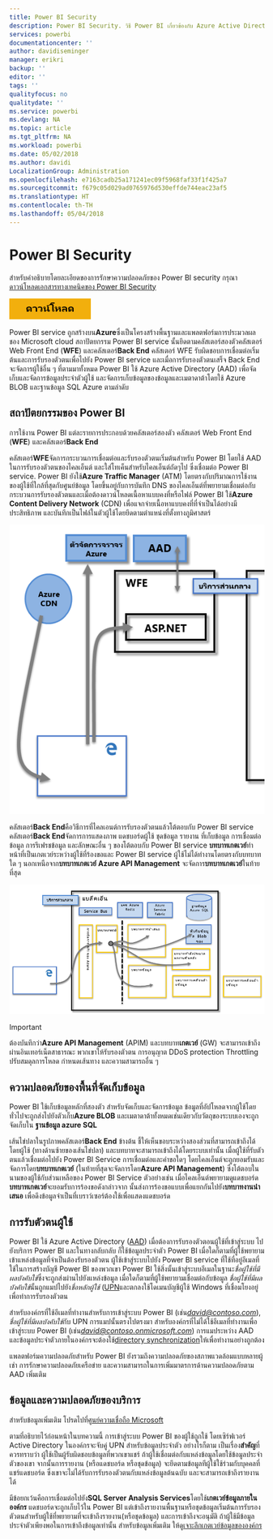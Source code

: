 ```yaml
---
title: Power BI Security
description: Power BI Security. วิธี Power BI เกี่ยวข้องกับ Azure Active Directory และบริการอื่น ๆ ของ Azure หัวข้อนี้ยังมีลิงก์ไปยังเอกสารทางเทคนิคที่ใส่รายละเอียดมากขึ้น
services: powerbi
documentationcenter: ''
author: davidiseminger
manager: erikri
backup: ''
editor: ''
tags: ''
qualityfocus: no
qualitydate: ''
ms.service: powerbi
ms.devlang: NA
ms.topic: article
ms.tgt_pltfrm: NA
ms.workload: powerbi
ms.date: 05/02/2018
ms.author: davidi
LocalizationGroup: Administration
ms.openlocfilehash: e7163cadb25a171241ec09f5968faf33f1f425a7
ms.sourcegitcommit: f679c05d029ad0765976d530effde744eac23af5
ms.translationtype: HT
ms.contentlocale: th-TH
ms.lasthandoff: 05/04/2018
---
```

# <a name="power-bi-security"></a>Power BI Security
สำหรับคำอธิบายโดยละเอียดของการรักษาความปลอดภัยของ Power BI security กรุณา[ดาวน์โหลดเอกสารทางเทคนิคของ Power BI Security](http://go.microsoft.com/fwlink/?LinkId=829185)

[![](media/service-admin-power-bi-security/pbi_security_01.png)](http://go.microsoft.com/fwlink/?LinkId=829185)

Power BI service ถูกสร้างบน**Azure**ซึ่งเป็นโครงสร้างพื้นฐานและแพลตฟอร์มการประมวลผล ชอง Microsoft cloud สถาปัตยกรรม Power BI service นั้นยึดตามคลัสเตอร์สองตัวคลัสเตอร์ Web Front End (**WFE**) และคลัสเตอร์**Back End** คลัสเตอร์ WFE รับผิดชอบการเชื่อมต่อเริ่มต้นและการรับรองตัวตนเพื่อไปยัง Power BI service และเมื่อการรับรองตัวตนเสร็จ Back End จะจัดการผู้ใช้อื่น ๆ ที่ตามมาทั้งหมด Power BI ใช้ Azure Active Directory (AAD) เพื่อจัดเก็บและจัดการข้อมูลประจำตัวผู้ใช้ และจัดการเก็บข้อมูลของข้อมูลและเมตาดาต้าโดยใช้ Azure BLOB และฐานข้อมูล SQL Azure ตามลำดับ

## <a name="power-bi-architecture"></a>สถาปัตยกรรมของ Power BI
การใช้งาน Power BI แต่ละรายการประกอบด้วยคลัสเตอร์สองตัว คลัสเตอร์ Web Front End (**WFE**) และคลัสเตอร์**Back End**

คลัสเตอร์**WFE**จัดการกระบวนการเชื่อมต่อและรับรองตัวตนเริ่มต้นสำหรับ Power BI โดยใช้ AAD ในการรับรองตัวตนของไคลเอ็นต์ และใส่โทเค็นสำหรับไคลเอ็นต์ถัดๆไป ซึ่งเชื่อมต่อ Power BI service. Power BI ยังใช้**Azure Traffic Manager** (ATM) โดยตรงกับปริมาณการใช้งานของผู้ใช้ที่ใกล้ที่สุดกับศูนย์ข้อมูล โดยขึ้นอยู่กับการบันทึก DNS ของไคลเอ็นต์ที่พยายามเชื่อมต่อกับกระบวนการรับรองตัวตนและเมื่อต้องดาวน์โหลดเนื้อหาแบบคงที่หรือไฟล์ Power BI ใช้**Azure Content Delivery Network** (CDN) เพื่อแจกจ่ายเนื้อหาแบบคงที่ที่จำเป็นได้อย่างมีประสิทธิภาพ และบันทึกเป็นไฟล์ในตัวผู้ใช้โดยยึดตามตำแหน่งที่ตั้งทางภูมิศาสตร์

![](media/service-admin-power-bi-security/pbi_security_v2_wfe.png)

คลัสเตอร์**Back End**คือวิธีการที่ไคลเอนต์การรับรองตัวตนแล้วโต้ตอบกับ Power BI service คลัสเตอร์**Back End**จัดการการแสดงภาพ แดชบอร์ดผู้ใช้ ชุดข้อมูล รายงาน ที่เก็บข้อมูล การเชื่อมต่อข้อมูล การรีเฟรชข้อมูล และลักษณะอื่น ๆ ของโต้ตอบกับ Power BI service **บทบาทเกตเวย์**ทำหน้าที่เป็นเกตเวย์ระหว่างผู้ใช้ที่ร้องขอและ Power BI service ผู้ใช้ไม่ได้ทำงานโดยตรงกับบทบาทใด ๆ นอกเหนือจาก**บทบาทเกตเวย์** **Azure API Management** จะจัดการ**บทบาทเกตเวย์**ในท้ายที่สุด

![](media/service-admin-power-bi-security/pbi_security_v2_backend_updated.png)

> [!IMPORTANT]
> ต้องบันทึกว่า**Azure API Management** (APIM) และบทบาท**เกตเวย์** (GW) จะสามารถเข้าถึงผ่านอินเทอร์เน็ตสาธารณะ พวกเขาให้รับรองตัวตน การอนุญาต DDoS protection Throttling ปรับสมดุลการโหลด กำหนดเส้นทาง และความสามารถอื่น ๆ
> 
> 

## <a name="data-storage-security"></a>ความปลอดภัยของพื้นที่จัดเก็บข้อมูล
Power BI ใช้เก็บข้อมูลหลักที่สองตัว สำหรับจัดเก็บและจัดการข้อมูล ข้อมูลที่อัปโหลดจากผู้ใช้โดยทั่วไปจะถูกส่งไปยังตัวเก็บ**Azure BLOB** และเมตาดาต้าทั้งหมดเช่นเดียวกับวัตถุของระบบเองจะถูกจัดเก็บใน **ฐานข้อมูล azure SQL**

เส้นไข่ปลาในรูปภาพคลัสเตอร์**Back End** ข้างต้น ชี้ให้เห็นขอบระหว่างสองส่วนที่สามารถเข้าถึงได้โดยผู้ใช้ (ทางด้านซ้ายของเส้นไข่ปลา) และบทบาทจะสามารถเข้าถึงได้โดยระบบเท่านั้น เมื่อผู้ใช้ที่รับตัวตนแล้วเชื่อมต่อไปยัง Power BI Service การเชื่อมต่อและคำขอใดๆ โดยไคลเอ็นต์จะถูกยอมรับและจัดการโดย**บทบาทเกตเวย์** (ในท้ายที่สุดจะจัดการโดย**Azure API Management**) ซึ่งโต้ตอบในนามของผู้ใช้กับส่วนเหลือของ Power BI Service ตัวอย่างเช่น เมื่อไคลเอ็นต์พยายามดูแดชบอร์ด **บทบาทเกตเวย์**จะยอมรับการร้องขอดังกล่าวจาก นั้นส่งการร้องขอแบบเพื่อแยกกันไปยัง**บทบาทงานนำเสนอ** เพื่อดึงข้อมูลจำเป็นที่เบราว์เซอร์ต้องใช้เพื่อแสดงแดชบอร์ด

## <a name="user-authentication"></a>การรับตัวตนผู้ใช้
Power BI ใช้ Azure Active Directory ([AAD](http://azure.microsoft.com/services/active-directory/)) เมื่อต้องการรับรองตัวตอนผู้ใช้ที่เข้าสู่ระบบ ไปยังบริการ Power BI และในทางกลับกลับ ก็ใช้ข้อมูลประจำตัว Power BI เมื่อใดก็ตามที่ผู้ใช้พยายามเข้าแหล่งข้อมูลที่จำเป็นต้องรับรองตัวตน ผู้ใช้เข้าสู่ระบบไปยัง Power BI service ที่ใช้ที่อยู่อีเมลที่ใช้ในการสร้างบัญชี Power BI ของพวกเขา Power BI ใช้สิ่งนั้นเข้าสู่ระบบอีเมลในฐานะ*ชื่อผู้ใช้ที่มีผลบังคับใช้*ซึ่งจะถูกส่งผ่านไปยังแหล่งข้อมูล เมื่อใดก็ตามที่ผู้ใช้พยายามเชื่อมต่อกับข้อมูล *ชื่อผู้ใช้ที่มีผลบังคับใช้*นั้นถูกแมปไปยัง*ชื่อหลักผู้ใช้* ([UPN](https://msdn.microsoft.com/library/windows/desktop/aa380525\(v=vs.85\).aspx)และตกลงใช้โดเมนบัญชีผู้ใช้ Windows ที่เชื่อมโยงอยู่ เพื่อทำการรับรองตัวตน

สำหรับองค์กรที่ใช้อีเมลที่ทำงานสำหรับการเข้าสู่ระบบ Power BI (เช่น*david@contoso.com*), *ชื่อผู้ใช้ที่มีผลบังคับใช้*กับ UPN การแมปนั้นตรงไปตรงมา สำหรับองค์กรที่ไม่ได้ใช้อีเมลที่ทำงานเพื่อเข้าสู่ระบบ Power BI (เช่น*david@contoso.onmicrosoft.com*) การแมประหว่าง AAD และข้อมูลประจำตัวภายในองค์กรจะต้องใช้[directory synchronization](https://technet.microsoft.com/library/jj573653.aspx)ให้เพื่อทำงานอย่างถูกต้อง

แพลตฟอร์มความปลอดภัยสำหรับ Power BI ยังรวมถึงความปลอดภัยของสภาพแวดล้อมแบบหลายผู้เช่า การรักษาความปลอดภัยเครือข่าย และความสามารถในการเพิ่มมาตรการด้านความปลอดภัยตาม AAD เพิ่มเติม

## <a name="data-and-service-security"></a>ข้อมูลและความปลอดภัยของบริการ
สำหรับข้อมูลเพิ่มเติม โปรดไปที่[ศูนย์ความเชื่อถือ Microsoft](https://www.microsoft.com/trustcenter)

ตามที่อธิบายไว้ก่อนหน้าในบทความนี้ การเข้าสู่ระบบ Power BI ของผู้ใช้ถูกใช้ โดยเซิร์ฟเวอร์ Active Directory ในองค์กรจะจับคู่ UPN สำหรับข้อมูลประจำตัว อย่างไรก็ตาม เป็นเรื่อง**สำคัญ**ที่ควรทราบว่า ผู้ใช้เป็นผู้รับผิดชอบข้อมูลที่พวกเขาแชร์ ถ้าผู้ใช้เชื่อมต่อกับแหล่งข้อมูลโดยใช้ข้อมูลประจำตัวของเขา จากนั้นการรายงาน (หรือแดชบอร์ด หรือชุดข้อมูล) จะยึดตามข้อมูลทีผู้ใช้ใช้ร่วมกับบุคคลที่แชร์แดชบอร์ด ซึ่งเขาจะไม่ได้รับการรับรองตัวตนกับแหล่งข้อมูลต้นฉบับ และจะสามารถเข้าถึงรายงานได้

มีข้อยกเว้นคือการเชื่อมต่อไปยัง**SQL Server Analysis Services**โดยใช้**เกตเวย์ข้อมูลภายในองค์กร** แดชบอร์ดจะถูกเก็บไว้ใน Power BI แต่เข้าถึงรายงานพื้นฐานหรือชุดข้อมูลเริ่มต้นการรับรองตัวตนสำหรับผู้ใช้ที่พยายามที่จะเข้าถึงรายงาน(หรือชุดข้อมูล) และการเข้าถึงจะอนุมัติ ถ้าผู้ใช้มีข้อมูลประจำตัวเพียงพอในการเข้าถึงข้อมูลเท่านั้น สำหรับข้อมูลเพิ่มเติม ให้ดู[เจาะลึกเกตเวย์ข้อมูลขององค์กร](service-gateway-onprem-indepth.md)

